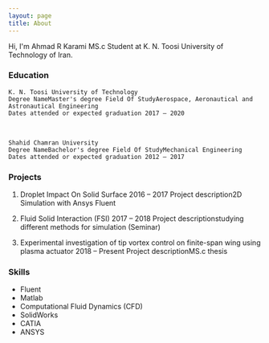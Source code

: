 ```yaml
---
layout: page
title: About
---
```


Hi, I'm Ahmad R Karami MS.c Student at K. N. Toosi University of Technology of Iran. 

### Education

    K. N. Toosi University of Technology
    Degree NameMaster's degree Field Of StudyAerospace, Aeronautical and Astronautical Engineering
    Dates attended or expected graduation 2017 – 2020
<br/>
    
    Shahid Chamran University
    Degree NameBachelor's degree Field Of StudyMechanical Engineering
    Dates attended or expected graduation 2012 – 2017
 
### Projects

 1. Droplet Impact On Solid Surface
 2016 – 2017
 Project description2D Simulation with Ansys Fluent
 
 2. Fluid Solid Interaction (FSI)
 2017 – 2018
 Project descriptionstudying different methods for simulation (Seminar)
 
 3. Experimental investigation of tip vortex control on finite-span wing using plasma actuator
 2018 – Present
 Project descriptionMS.c thesis
 
### Skills
 * Fluent
 * Matlab
 * Computational Fluid Dynamics (CFD)
 * SolidWorks
 * CATIA
 * ANSYS
